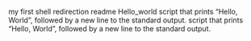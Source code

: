 my first shell redirection readme
Hello_world
script that prints “Hello, World”, followed by a new line to the standard output.
script that prints “Hello, World”, followed by a new line to the standard output.

